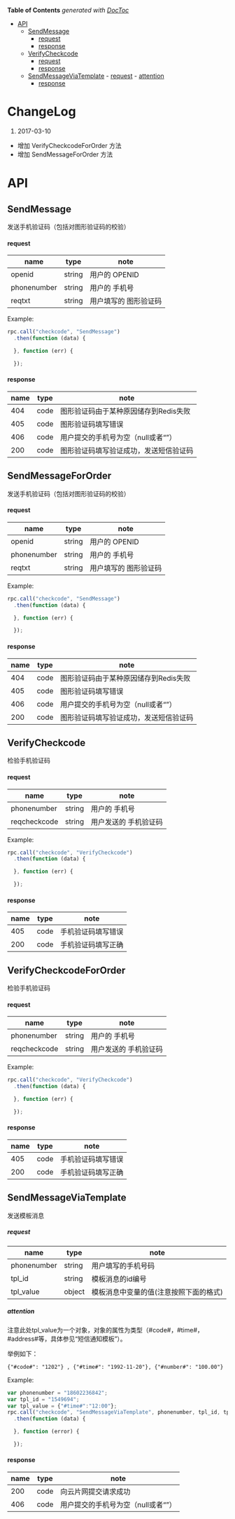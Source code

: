 <!-- START doctoc generated TOC please keep comment here to allow auto update -->
<!-- DON'T EDIT THIS SECTION, INSTEAD RE-RUN doctoc TO UPDATE -->
**Table of Contents**  *generated with [DocToc](https://github.com/thlorenz/doctoc)*

- [API](#api)
  - [SendMessage](#sendmessage)
      - [request](#request)
      - [response](#response)
  - [VerifyCheckcode](#verifycheckcode)
      - [request](#request-1)
      - [response](#response-1)
  - [SendMessageViaTemplate](#sendmessageviatemplate)
        - [request](#request-2)
        - [attention](#attention)
      - [response](#response-2)

<!-- END doctoc generated TOC please keep comment here to allow auto update -->

# ChangeLog

1. 2017-03-10
  * 增加 VerifyCheckcodeForOrder 方法 
  * 增加 SendMessageForOrder 方法 


# API

## SendMessage

发送手机验证码（包括对图形验证码的校验）

#### request

| name        | type   | note               |
| ----        | ----   | ----               |
| openid      | string | 用户的 OPENID       |
| phonenumber | string | 用户的 手机号        |
| reqtxt      | string | 用户填写的 图形验证码  |

Example:

```javascript
rpc.call("checkcode", "SendMessage")
  .then(function (data) {

  }, function (err) {

  });
```

#### response

| name | type | note                              |
| ---- | ---- | ----                              |
| 404  | code | 图形验证码由于某种原因储存到Redis失败  |
| 405  | code | 图形验证码填写错误                   |
| 406  | code | 用户提交的手机号为空（null或者“”）     |
| 200  | code | 图形验证码填写验证成功，发送短信验证码 |



## SendMessageForOrder

发送手机验证码（包括对图形验证码的校验）

#### request

| name        | type   | note               |
| ----        | ----   | ----               |
| openid      | string | 用户的 OPENID       |
| phonenumber | string | 用户的 手机号        |
| reqtxt      | string | 用户填写的 图形验证码  |

Example:

```javascript
rpc.call("checkcode", "SendMessage")
  .then(function (data) {

  }, function (err) {

  });
```

#### response

| name | type | note                              |
| ---- | ---- | ----                              |
| 404  | code | 图形验证码由于某种原因储存到Redis失败  |
| 405  | code | 图形验证码填写错误                   |
| 406  | code | 用户提交的手机号为空（null或者“”）     |
| 200  | code | 图形验证码填写验证成功，发送短信验证码 |

## VerifyCheckcode

检验手机验证码

#### request

| name         | type   | note                  |
| ----         | ----   | ----                  |
| phonenumber  | string | 用户的 手机号         |
| reqcheckcode | string | 用户发送的 手机验证码 |

Example:

```javascript
rpc.call("checkcode", "VerifyCheckcode")
  .then(function (data) {

  }, function (err) {

  });
```

#### response

| name | type | note               |
| ---- | ---- | ----               |
| 405  | code | 手机验证码填写错误 |
| 200  | code | 手机验证码填写正确 |




## VerifyCheckcodeForOrder

检验手机验证码

#### request

| name         | type   | note                  |
| ----         | ----   | ----                  |
| phonenumber  | string | 用户的 手机号         |
| reqcheckcode | string | 用户发送的 手机验证码 |

Example:

```javascript
rpc.call("checkcode", "VerifyCheckcode")
  .then(function (data) {

  }, function (err) {

  });
```

#### response

| name | type | note               |
| ---- | ---- | ----               |
| 405  | code | 手机验证码填写错误 |
| 200  | code | 手机验证码填写正确 |



## SendMessageViaTemplate

发送模板消息

##### request

| name        | type   | note                                   |
| ----        | ----   | ----                                   |
| phonenumber | string | 用户填写的手机号码                     |
| tpl\_id     | string | 模板消息的id编号                       |
| tpl\_value  | object | 模板消息中变量的值(注意按照下面的格式) |

##### attention

注意此处tpl\_value为一个对象，对象的属性为类型（#code#，#time#，#address#等，具体参见“短信通知模板”）。

举例如下：

    {"#code#": "1202"} , {"#time#": "1992-11-20"}, {"#number#": "100.00"}

Example:

```javascript
var phonenumber = "18602236842";
var tpl_id = "1549694";
var tpl_value = {"#time#":"12:00"};
rpc.call("checkcode", "SendMessageViaTemplate", phonenumber, tpl_id, tpl_value)
  .then(function (data) {

  }, function (error) {

  });
```

#### response

| name | type | note                               |
| ---- | ---- | ----                               |
| 200  | code | 向云片网提交请求成功               |
| 406  | code | 用户提交的手机号为空（null或者“”） |
